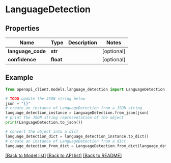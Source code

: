# LanguageDetection


## Properties

Name | Type | Description | Notes
------------ | ------------- | ------------- | -------------
**language_code** | **str** |  | [optional] 
**confidence** | **float** |  | [optional] 

## Example

```python
from openapi_client.models.language_detection import LanguageDetection

# TODO update the JSON string below
json = "{}"
# create an instance of LanguageDetection from a JSON string
language_detection_instance = LanguageDetection.from_json(json)
# print the JSON string representation of the object
print(LanguageDetection.to_json())

# convert the object into a dict
language_detection_dict = language_detection_instance.to_dict()
# create an instance of LanguageDetection from a dict
language_detection_from_dict = LanguageDetection.from_dict(language_detection_dict)
```
[[Back to Model list]](../README.md#documentation-for-models) [[Back to API list]](../README.md#documentation-for-api-endpoints) [[Back to README]](../README.md)


